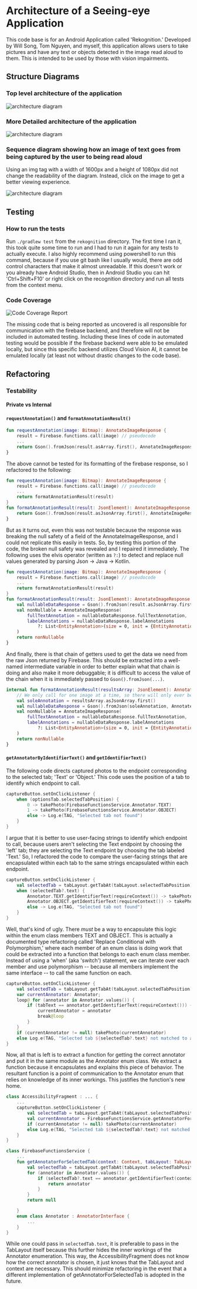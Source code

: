 # Architecture of a Seeing-eye Application

This code base is for an Android Application called 'Rekognition.' Developed by Will Song, Tom Nguyen, and myself, this application allows users to take pictures and have any text or objects detected in the image read aloud to them. This is intended to be used by those with vision impairments.

## Structure Diagrams

### Top level architecture of the application

![architecture diagram](/imgs/Top_Level_Architecture.png)

### More Detailed architecture of the application

![architecture diagram](/imgs/Detailed_Architecture.png)

### Sequence diagram showing how an image of text goes from being captured by the user to being read aloud

Using an img tag with a width of 1600px and a height of 1080px did not change the readability of the diagram. Instead, click on the image to get a better viewing experience.
<!-- <img src="https://user-images.githubusercontent.com/62970170/150383233-6d5f1bfc-9510-489e-bfdf-7942a73f9eaf.png" width="1600" height="1080"> -->
![architecture diagram](/imgs/Image_Capture_Sequence.png)

## Testing

### How to run the tests

Run `./gradlew test` from the `rekognition` directory. The first time I ran it, this took quite some time to run and I had to run it again for any tests to actually execute.
I also highly recommend using powershell to run this command, because if you use git bash like I usually would, there are odd control characters that make it almost unreadable.
If this doesn't work or you already have Android Studio, then in Android Studio you can hit 'Ctrl+Shift+F10' or right click on the recognition directory and run all tests from the context menu.

### Code Coverage

![Code Coverage Report](/imgs/Testing_Coverage.png)

The missing code that is being reported as uncovered is all responsible for communication with the firebase backend, and therefore will not be included in automated testing.
Including these lines of code in automated testing would be possible if the firebase backend were able to be emulated locally, but since this specific backend utilizes Cloud Vision AI, it cannot be emulated locally (at least not without drastic changes to the code base).

## Refactoring

### Testability

#### Private vs Internal

#### `requestAnnotation()` and `formatAnnotationResult()`

``` Kotlin
fun requestAnnotation(image: Bitmap): AnnotateImageResponse {
    result = Firebase.functions.call(image) // pseudocode
    ...
    return Gson().fromJson(result.asArray.first(), AnnotateImageResponse::class.java)
}
```

The above cannot be tested for its formatting of the firebase response, so I refactored to the following:

``` Kotlin
fun requestAnnotation(image: Bitmap): AnnotateImageResponse {
    result = Firebase.functions.call(image) // pseudocode
    ...
    return formatAnnotationResult(result)
}
fun formatAnnotationResult(result: JsonElement): AnnotateImageResponse {
    return Gson().fromJson(result.asJsonArray.first(), AnnotateImageResponse::class.java)
}
```

But as it turns out, even this was not testable because the response was breaking the null safety of a field of the AnnotateImageResponse, and I could not replicate this easily in tests. So, by testing this portion of the code, the broken null safety was revealed and I repaired it immediately. The following uses the elvis operator (written as `?:`) to detect and replace null values generated by parsing Json -> Java -> Kotlin.

``` Kotlin
fun requestAnnotation(image: Bitmap): AnnotateImageResponse {
    result = Firebase.functions.call(image) // pseudocode
    ...
    return formatAnnotationResult(result)
}
fun formatAnnotationResult(result: JsonElement): AnnotateImageResponse {
    val nullableDataResponse = Gson().fromJson(result.asJsonArray.first(), AnnotateImageResponse::class.java)
    val nonNullable = AnnotateImageResponse(
        fullTextAnnotation = nullableDataResponse.fullTextAnnotation,
        labelAnnotations = nullableDataResponse.labelAnnotations
            ?: List<EntityAnnotation>(size = 0, init = {EntityAnnotation("", 0.0)})
    )
    return nonNullable
}
```

And finally, there is that chain of getters used to get the data we need from the raw Json returned by Firebase. This should be extracted into a well-named intermediate variable in order to better explain what that chain is doing and also make it more debuggable; it is difficult to access the value of the chain when it is immediately passed to `Gson().fromJson(...)`.

``` Kotlin
internal fun formatAnnotationResult(resultsArray: JsonElement): AnnotateImageResponse {
    // We only call for one image at a time, so there will only ever be one result in the array
    val soleAnnotation = resultsArray.asJsonArray.first()
    val nullableDataResponse = Gson().fromJson(soleAnnotation, AnnotateImageResponse::class.java)
    val nonNullable = AnnotateImageResponse(
        fullTextAnnotation = nullableDataResponse.fullTextAnnotation,
        labelAnnotations = nullableDataResponse.labelAnnotations
            ?: List<EntityAnnotation>(size = 0, init = {EntityAnnotation("", 0.0)})
    )
    return nonNullable
}
```

#### `getAnnotatorByIdentifierText()` and `getIdentifierText()`

The following code directs captured photos to the endpoint corresponding to the selected tab; 'Text' or 'Object.'
This code uses the position of a tab to identify which endpoint to call.

``` Kotlin
captureButton.setOnClickListener {
    when (optionsTab.selectedTabPosition) {
        0 -> takePhoto(FirebaseFunctionsService.Annotator.TEXT)
        1 -> takePhoto(FirebaseFunctionsService.Annotator.OBJECT)
        else -> Log.e(TAG, "Selected tab not found")
    }
}
```

I argue that it is better to use user-facing strings to identify which endpoint to call, because users aren't selecting the Text endpoint by choosing the 'left' tab;
they are selecting the Text endpoint by choosing the tab labeled 'Text.'
So, I refactored the code to compare the user-facing strings that are encapsulated within each tab to the same strings encapsulated within each endpoint.

``` Kotlin
captureButton.setOnClickListener {
    val selectedTab = tabLayout.getTabAt(tabLayout.selectedTabPosition) 
    when (selectedTab?.text) {
        Annotator.TEXT.getIdentifierText(requireContext()) -> takePhoto(FirebaseFunctionsService.Annotator.TEXT)
        Annotator.OBJECT.getIdentifierText(requireContext()) -> takePhoto(FirebaseFunctionsService.Annotator.OBJECT)
        else -> Log.e(TAG, "Selected tab not found")
    }
}
```

Well, that's kind of ugly. There *must* be a way to encapsulate this logic within the enum class members TEXT and OBJECT.
This is actually a documented type refactoring called 'Replace Conditional with Polymorphism,' where each member of an enum class is doing work that could be extracted into a function that belongs to each enum class member.
Instead of using a 'when' (aka 'switch') statement, we can iterate over each member and use polymorphism -- because all members implement the same interface -- to call the same function on each.

``` Kotlin
captureButton.setOnClickListener {
    val selectedTab = tabLayout.getTabAt(tabLayout.selectedTabPosition) 
    var currentAnnotator: Annotator;
    loop@ for (annotator in Annotator.values()) {
        if (tabText == annotator.getIdentifierText(requireContext())) {
            currentAnnotator = annotator
            break@loop
        }
    }
    if (currentAnnotator != null) takePhoto(currentAnnotator)
    else Log.e(TAG, "Selected tab ${selectedTab?.text} not matched to a computer vision endpoint")
}
```

Now, all that is left is to extract a function for getting the correct annotator and put it in the same module as the Annotator enum class.
We extract a function because it encapsulates and explains this piece of behavior.
The resultant function is a point of communication to the Annotator enum that relies on knowledge of its inner workings.
This justifies the function's new home.

``` Kotlin
class AccessibilityFragment : ... {
    ...
    captureButton.setOnClickListener {
        val selectedTab = tabLayout.getTabAt(tabLayout.selectedTabPosition)
        val currentAnnotator = FirebaseFunctionsService.getAnnotatorForSelectedTab(requireContext(), tabLayout)
        if (currentAnnotator != null) takePhoto(currentAnnotator)
        else Log.e(TAG, "Selected tab ${selectedTab?.text} not matched to a computer vision endpoint")
    }
}
```

``` Kotlin
class FirebaseFunctionsService {
    ...
    fun getAnnotatorForSelectedTab(context: Context, tabLayout: TabLayout): Annotator? {
        val selectedTab = tabLayout.getTabAt(tabLayout.selectedTabPosition)
        for (annotator in Annotator.values()) {
            if (selectedTab?.text == annotator.getIdentifierText(context)) {
                return annotator
            }
        }
        return null

    }
    enum class Annotator : AnnotatorInterface {
        ...
    }
}
```

While one could pass in `selectedTab.text`, it is preferable to pass in the TabLayout itself because this further hides the inner workings of the Annotator enumeration.
This way, the AccessibilityFragment does not know how the correct annotator is chosen, it just knows that the TabLayout and context are necessary.
This should minimize refactoring in the event that a different implementation of getAnnotatorForSelectedTab is adopted in the future.
